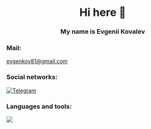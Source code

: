 <h1 align="center"> Hi here 👋
<h3 align="center">  My name is Evgenii Kovalev


### Mail:
evgenkov81@gmail.com

### Social networks:

<a href="https://t.me/EvgeniiK81">
<img top="0" src="https://img.shields.io/badge/telegram-%2320232a.
svg?style=for-the-badge&logo=Telegram&logoColor=white" alt="Telegram" target="_blank"
margin-left="15px">
</a>

### Languages and tools:
<a href="https://skillicons.dev">
<img src="https://skillicons.dev/icons?i=java,spring,postgres,linux,maven,git,docker" />
</a>
